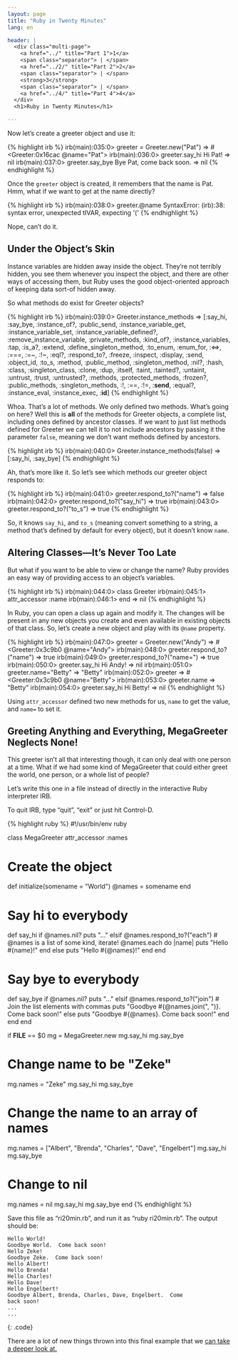 ```yaml
---
layout: page
title: "Ruby in Twenty Minutes"
lang: en

header: |
  <div class="multi-page">
    <a href="../" title="Part 1">1</a>
    <span class="separator"> | </span>
    <a href="../2/" title="Part 2">2</a>
    <span class="separator"> | </span>
    <strong>3</strong>
    <span class="separator"> | </span>
    <a href="../4/" title="Part 4">4</a>
  </div>
  <h1>Ruby in Twenty Minutes</h1>

---
```


Now let’s create a greeter object and use it:

{% highlight irb %}
irb(main):035:0> greeter = Greeter.new("Pat")
=> #<Greeter:0x16cac @name="Pat">
irb(main):036:0> greeter.say_hi
Hi Pat!
=> nil
irb(main):037:0> greeter.say_bye
Bye Pat, come back soon.
=> nil
{% endhighlight %}

Once the `greeter` object is created, it remembers that the name is Pat. Hmm,
what if we want to get at the name directly?

{% highlight irb %}
irb(main):038:0> greeter.@name
SyntaxError: (irb):38: syntax error, unexpected tIVAR, expecting '('
{% endhighlight %}

Nope, can’t do it.

## Under the Object’s Skin

Instance variables are hidden away inside the object. They’re not
terribly hidden, you see them whenever you inspect the object, and there
are other ways of accessing them, but Ruby uses the good object-oriented
approach of keeping data sort-of hidden away.

So what methods do exist for Greeter objects?

{% highlight irb %}
irb(main):039:0> Greeter.instance_methods
=> [:say_hi, :say_bye, :instance_of?, :public_send,
    :instance_variable_get, :instance_variable_set,
    :instance_variable_defined?, :remove_instance_variable,
    :private_methods, :kind_of?, :instance_variables, :tap,
    :is_a?, :extend, :define_singleton_method, :to_enum,
    :enum_for, :<=>, :===, :=~, :!~, :eql?, :respond_to?,
    :freeze, :inspect, :display, :send, :object_id, :to_s,
    :method, :public_method, :singleton_method, :nil?, :hash,
    :class, :singleton_class, :clone, :dup, :itself, :taint,
    :tainted?, :untaint, :untrust, :trust, :untrusted?, :methods,
    :protected_methods, :frozen?, :public_methods, :singleton_methods,
    :!, :==, :!=, :__send__, :equal?, :instance_eval, :instance_exec, :__id__]
{% endhighlight %}

Whoa. That’s a lot of methods. We only defined two methods. What’s going
on here? Well this is **all** of the methods for Greeter objects, a
complete list, including ones defined by ancestor classes. If we want to
just list methods defined for Greeter we can tell it to not include
ancestors by passing it the parameter `false`, meaning we don’t want
methods defined by ancestors.

{% highlight irb %}
irb(main):040:0> Greeter.instance_methods(false)
=> [:say_hi, :say_bye]
{% endhighlight %}

Ah, that’s more like it. So let’s see which methods our greeter object
responds to:

{% highlight irb %}
irb(main):041:0> greeter.respond_to?("name")
=> false
irb(main):042:0> greeter.respond_to?("say_hi")
=> true
irb(main):043:0> greeter.respond_to?("to_s")
=> true
{% endhighlight %}

So, it knows `say_hi`, and `to_s` (meaning convert something to a
string, a method that’s defined by default for every object), but it
doesn’t know `name`.

## Altering Classes—It’s Never Too Late

But what if you want to be able to view or change the name? Ruby
provides an easy way of providing access to an object’s variables.

{% highlight irb %}
irb(main):044:0> class Greeter
irb(main):045:1>   attr_accessor :name
irb(main):046:1> end
=> nil
{% endhighlight %}

In Ruby, you can open a class up again and modify it. The changes will
be present in any new objects you create and even available in existing
objects of that class. So, let’s create a new object and play with its
`@name` property.

{% highlight irb %}
irb(main):047:0> greeter = Greeter.new("Andy")
=> #<Greeter:0x3c9b0 @name="Andy">
irb(main):048:0> greeter.respond_to?("name")
=> true
irb(main):049:0> greeter.respond_to?("name=")
=> true
irb(main):050:0> greeter.say_hi
Hi Andy!
=> nil
irb(main):051:0> greeter.name="Betty"
=> "Betty"
irb(main):052:0> greeter
=> #<Greeter:0x3c9b0 @name="Betty">
irb(main):053:0> greeter.name
=> "Betty"
irb(main):054:0> greeter.say_hi
Hi Betty!
=> nil
{% endhighlight %}

Using `attr_accessor` defined two new methods for us, `name` to get the
value, and `name=` to set it.

## Greeting Anything and Everything, MegaGreeter Neglects None!

This greeter isn’t all that interesting though, it can only deal with
one person at a time. What if we had some kind of MegaGreeter that could
either greet the world, one person, or a whole list of people?

Let’s write this one in a file instead of directly in the interactive
Ruby interpreter IRB.

To quit IRB, type “quit”, “exit” or just hit Control-D.

{% highlight ruby %}
#!/usr/bin/env ruby

class MegaGreeter
  attr_accessor :names

  # Create the object
  def initialize(somename = "World")
    @names = somename
  end

  # Say hi to everybody
  def say_hi
    if @names.nil?
      puts "..."
    elsif @names.respond_to?("each")
      # @names is a list of some kind, iterate!
      @names.each do |name|
        puts "Hello #{name}!"
      end
    else
      puts "Hello #{@names}!"
    end
  end

  # Say bye to everybody
  def say_bye
    if @names.nil?
      puts "..."
    elsif @names.respond_to?("join")
      # Join the list elements with commas
      puts "Goodbye #{@names.join(", ")}.  Come back soon!"
    else
      puts "Goodbye #{@names}.  Come back soon!"
    end
  end
end


if __FILE__ == $0
  mg = MegaGreeter.new
  mg.say_hi
  mg.say_bye

  # Change name to be "Zeke"
  mg.names = "Zeke"
  mg.say_hi
  mg.say_bye

  # Change the name to an array of names
  mg.names = ["Albert", "Brenda", "Charles",
              "Dave", "Engelbert"]
  mg.say_hi
  mg.say_bye

  # Change to nil
  mg.names = nil
  mg.say_hi
  mg.say_bye
end
{% endhighlight %}

Save this file as “ri20min.rb”, and run it as “ruby ri20min.rb”. The
output should be:

    Hello World!
    Goodbye World.  Come back soon!
    Hello Zeke!
    Goodbye Zeke.  Come back soon!
    Hello Albert!
    Hello Brenda!
    Hello Charles!
    Hello Dave!
    Hello Engelbert!
    Goodbye Albert, Brenda, Charles, Dave, Engelbert.  Come
    back soon!
    ...
    ...
{: .code}

There are a lot of new things thrown into this final example that we
[can take a deeper look at.](../4/)

